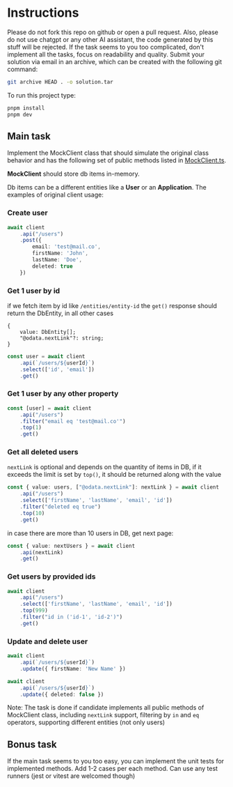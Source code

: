 # Instructions

Please do not fork this repo on github or open a pull request.
Also, please do not use chatgpt or any other AI assistant, the code generated by this stuff will be rejected.
If the task seems to you too complicated, don't implement all the tasks, focus on readability and quality.
Submit your solution via email in an archive, which can be created with the following git command:

```bash
git archive HEAD . -o solution.tar
```

To run this project type:

```bash
pnpm install
pnpm dev
```

## Main task
Implement the MockClient class that should simulate the original class behavior
and has the following set of public methods listed in [MockClient.ts](./MockClient.ts).

**MockClient** should store db items in-memory.

Db items can be a different entities like a **User** or an **Application**.
The examples of original client usage:

### Create user

```typescript
await client
    .api("/users")
    .post({
        email: 'test@mail.co',
        firstName: 'John',
        lastName: 'Doe',
        deleted: true
    })
```


### Get 1 user by id
if we fetch item by id like `/entities/entity-id` the `get()` response should return the DbEntity, in all other cases 
```
{
    value: DbEntity[];
    "@odata.nextLink"?: string;
}
```

```typescript
const user = await client
    .api(`/users/${userId}`)
    .select(['id', 'email'])
    .get()
```


### Get 1 user by any other property

```typescript
const [user] = await client
    .api("/users")
    .filter("email eq 'test@mail.co'")
    .top(1)
    .get()
```

### Get all deleted users

`nextLink` is optional and depends on the quantity of items in DB, if it exceeds the limit is set by `top()`,
it should be returned along with the value

```typescript
const { value: users, ["@odata.nextLink"]: nextLink } = await client
    .api("/users")
    .select(['firstName', 'lastName', 'email', 'id'])
    .filter("deleted eq true")
    .top(10)
    .get()
```
 
in case there are more than 10 users in DB, get next page:

```typescript
const { value: nextUsers } = await client
    .api(nextLink)
    .get()
```

### Get users by provided ids

```typescript
await client
    .api("/users")
    .select(['firstName', 'lastName', 'email', 'id'])
    .top(999)
    .filter("id in ('id-1', 'id-2')")
    .get()
```

### Update and delete user

```typescript
await client
    .api(`/users/${userId}`)
    .update({ firstName: 'New Name' })
```

```typescript
await client
    .api(`/users/${userId}`)
    .update({ deleted: false })
```

Note: The task is done if candidate implements all public methods of MockClient class, including `nextLink` support,
filtering by `in` and `eq` operators, supporting different entities (not only users)

## Bonus task

If the main task seems to you too easy, you can implement the unit tests for implemented methods.
Add 1-2 cases per each method.
Can use any test runners (jest or vitest are welcomed though)